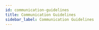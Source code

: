 ```yaml
---
id: communication-guidelines
title: Communication Guidelines
sidebar_label: Communication Guidelines
---
```



<div id="medium-widget"></div>
    <script src="https://medium-widget.pixelpoint.io/widget.js"></script>
    <script>MediumWidget.Init({renderTo: '#medium-widget', params: {"resource":"https://medium.com/overwolf-developers","postsPerLine":3,"limit":3,"picture":"big","fields":["author","publishAt"],"ratio":"landscape"}})</script>